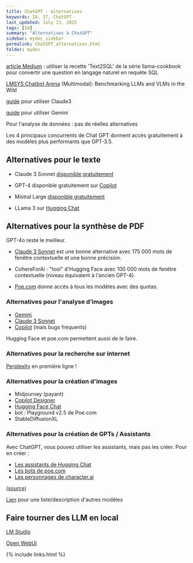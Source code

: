 ```yaml
---
title: ChatGPT - alternatives 
keywords: IA, IT, ChatGPT
last_updated: July 13, 2025
tags: [IA]
summary: "Alternatives à ChatGPT"
sidebar: mydoc_sidebar
permalink: ChatGPT_alternatives.html
folder: mydoc
---
```


[article Medium](https://alain-airom.medium.com/using-llama-cookbook-text2sql-and-really-impressed-87783b574ef3) : utiliser la recette 'Text2SQL' de la série llama-cookbook pour convertir une question en langage naturel en requête SQL

[LMSYS Chatbot Arena](https://chat.lmsys.org/) (Multimodal): Benchmarking LLMs and VLMs in the Wild 

[guide](https://academieweb3.com/claude-3-danthropic) pour utiliser Claude3

[guide](https://academieweb3.com/gemini-1-5-pro/) pour utiliser Gemini

Pour l'analyse de données : pas de réelles alternatives

Les 4 principaux concurrents de Chat GPT donnent accès gratuitement à des modèles plus performants que GPT-3.5.

## Alternatives pour le texte

- Claude 3 Sonnet [disponible gratuitement](https://claude.ai/) 

- GPT-4 disponible gratuitement sur [Copilot](https://copilot.microsoft.com) 

- Mistral Large [disponible gratuitement](https://chat.mistral.ai/chat)

- LLama 3 sur [Hugging Chat](https://huggingface.co/chat/)
 
## Alternatives pour la synthèse de PDF

GPT-4o reste le meilleur. 

- [Claude 3 Sonnet](https://claude.ai/) est une bonne alternative avec 175 000 mots de fenêtre contextuelle et une bonne précision.

- CohereForAi : "tool" d'Hugging Face avec 100 000 mots de fenêtre contextuelle (niveau équivalent à l'ancien GPT-4).

- [Poe.com](http://poe.com/) donne accès à tous les modèles avec des quotas.


### Alternatives pour l'analyse d’images

- [Gemini](https://gemini.google.com) 
- [Claude 3 Sonnet](https://claude.ai/) 
- [Copilot](https://copilot.microsoft.com) (mais bugs fréquents)

Hugging Face et poe.com permettent aussi de le faire.

### Alternatives pour la recherche sur internet 

[Perplexity](https://www.perplexity.ai/) en première ligne !

### Alternatives pour la création d'images 

- Midjourney (payant)
- [Copilot Designer](https://copilot.microsoft.com/images/create) 
- [Hugging Face Chat](https://huggingface.co/chat/) 
- bot : Playground v2.5 de Poe.com 
- StableDiffusionXL

### Alternatives pour la création de GPTs / Assistants

Avec ChatGPT, vous pouvez utiliser les assistants, mais pas les créer. Pour en créer :

- [Les assistants de Hugging Chat](https://huggingface.co/chat/assistants)
- [Les bots de poe.com](https://poe.com/create_bot)
- [Les personnages de character.ai](https://character.ai/character/new)

([source](https://acoustic-licorice-c24.notion.site/6-8-alternatives-gratuites-Chat-GPT-d5a30a33ab0c4c32aeb9232f5341146e)) 

[Lien](https://academieweb3.com/chat-gpt-alternative/) pour une liste/description d'autres modèles


## Faire tourner des LLM en local

[LM Studio](https://lmstudio.ai/)

[Open WebUI](https://github.com/open-webui/open-webui)


{% include links.html %}
